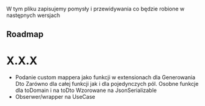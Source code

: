 W tym pliku zapisujemy pomysły i przewidywania co będzie robione w następnych wersjach

## Roadmap

# X.X.X
- Podanie custom mappera jako funkcji w extensionach dla Generowania Dto Zarówno dla całej funkcji jak i dla pojedynczych pól. Osobne funkcje dla toDomain i na toDto Wzorowane na JsonSerializable
- Obserwer/wrapper na UseCase

